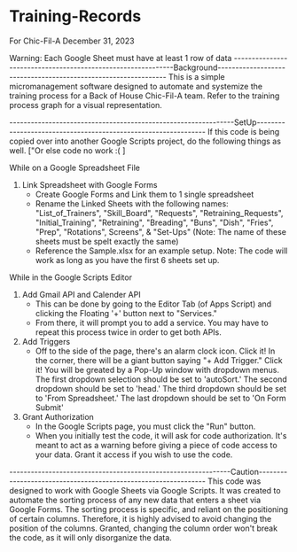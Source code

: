 # Training-Records
For Chic-Fil-A
December 31, 2023

Warning: Each Google Sheet must have at least 1 row of data
-------------------------------------------------------------Background---------------------------------------------------------------
This is a simple micromanagement software designed to automate and systemize the training process for a Back of House Chic-Fil-A team. Refer to the training process graph for a visual representation. 

---------------------------------------------------------------SetUp---------------------------------------------------------------
If this code is being copied over into another Google Scripts project, do the following things as well. ["Or else code no work :( ]

While on a Google Spreadsheet File
1) Link Spreadsheet with Google Forms
     - Create Google Forms and Link them to 1 single spreadsheet
     - Rename the Linked Sheets with the following names: "List_of_Trainers", "Skill_Board", "Requests", "Retraining_Requests", "Initial_Training", "Retraining", "Breading", "Buns", "Dish", "Fries", "Prep", "Rotations", Screens", & "Set-Ups" (Note: The name of these sheets must be spelt exactly the same)
     - Reference the Sample.xlsx for an example setup. Note: The code will work as long as you have the first 6 sheets set up.

While in the Google Scripts Editor
1) Add Gmail API and Calender API
     - This can be done by going to the Editor Tab (of Apps Script) and clicking the Floating '+' button next to "Services." 
     - From there, it will prompt you to add a service. You may have to repeat this process twice in order to get both APIs.
2) Add Triggers
     - Off to the side of the page, there's an alarm clock icon. Click it! In the corner, there will be a giant button saying "+ Add 	Trigger." Click it! You will be greated by a Pop-Up window with dropdown menus. The first dropdown selection should be set to 	'autoSort.' The second dropdown should be set to 'head.' The third dropdown should be set to 'From Spreadsheet.' The last dropdown 	should be set to 'On Form Submit'
3) Grant Authorization
     - In the Google Scripts page, you must click the "Run" button.
     - When you initially test the code, it will ask for code authorization. It's meant to act as a warning before giving a piece of code 	access to your data. Grant it access if you wish to use the code.


--------------------------------------------------------------Caution---------------------------------------------------------------
This code was designed to work with Google Sheets via Google Scripts. It was created to automate the sorting process of any new data that enters a sheet via Google Forms. The sorting process is specific, and reliant on the positioning of certain columns. Therefore, it is highly advised to avoid changing the position of the columns. Granted, changing the column order won't break the code, as it will only disorganize the data. 




